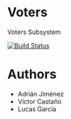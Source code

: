 Voters
======

Voters Subsystem

[![Build Status](https://travis-ci.org/Arquisoft/voters_1a.svg?branch=master)](https://travis-ci.org/Arquisoft/voters_1a)

Authors
=======
* Adrián Jiménez
* Víctor Castaño
* Lucas García




